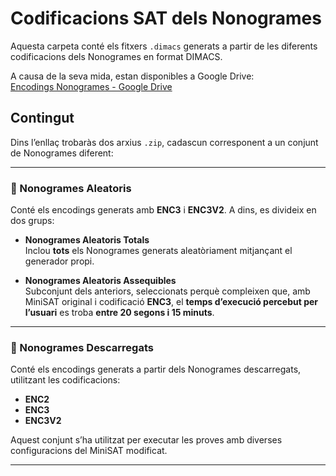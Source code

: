#  Codificacions SAT dels Nonogrames

Aquesta carpeta conté els fitxers `.dimacs` generats a partir de les diferents codificacions dels Nonogrames en format DIMACS.

 A causa de la seva mida, estan disponibles a Google Drive:  
 [Encodings Nonogrames - Google Drive](https://drive.google.com/drive/folders/1WUBrGubtQjowYlvdmB8RK03aJx44M6sa?usp=sharing)

## Contingut

Dins l’enllaç trobaràs dos arxius `.zip`, cadascun corresponent a un conjunt de Nonogrames diferent:

---

### 🔹 Nonogrames Aleatoris

Conté els encodings generats amb **ENC3** i **ENC3V2**. A dins, es divideix en dos grups:

- **Nonogrames Aleatoris Totals**  
  Inclou **tots** els Nonogrames generats aleatòriament mitjançant el generador propi.

- **Nonogrames Aleatoris Assequibles**  
  Subconjunt dels anteriors, seleccionats perquè compleixen que, amb MiniSAT original i codificació **ENC3**, el **temps d’execució percebut per l’usuari** es troba **entre 20 segons i 15 minuts**.

---

### 🔹 Nonogrames Descarregats

Conté els encodings generats a partir dels Nonogrames descarregats, utilitzant les codificacions:

- **ENC2**
- **ENC3**
- **ENC3V2**

Aquest conjunt s’ha utilitzat per executar les proves amb diverses configuracions del MiniSAT modificat.

---

